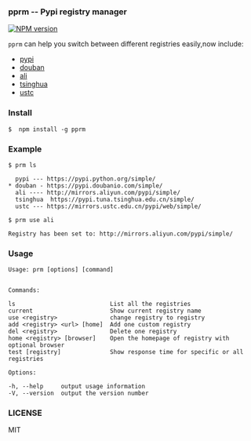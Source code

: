 ### pprm -- Pypi registry manager

[![NPM version][npm-image]][npm-url]

`pprm` can help you switch between different registries easily,now include:

 * [pypi](https://pypi.python.org/simple/)
 * [douban](https://pypi.doubanio.com/simple/)
 * [ali](http://mirrors.aliyun.com/pypi/simple/)
 * [tsinghua](https://pypi.tuna.tsinghua.edu.cn/simple/)
 * [ustc](https://mirrors.ustc.edu.cn/pypi/web/simple/)


### Install

```
$  npm install -g pprm
```

### Example
```
$ prm ls

  pypi --- https://pypi.python.org/simple/
* douban - https://pypi.doubanio.com/simple/
  ali ---- http://mirrors.aliyun.com/pypi/simple/
  tsinghua  https://pypi.tuna.tsinghua.edu.cn/simple/
  ustc --- https://mirrors.ustc.edu.cn/pypi/web/simple/

```

```
$ prm use ali

Registry has been set to: http://mirrors.aliyun.com/pypi/simple/

```

### Usage

```
Usage: prm [options] [command]


Commands:

ls                           List all the registries
current                      Show current registry name
use <registry>               change registry to registry
add <registry> <url> [home]  Add one custom registry
del <registry>               Delete one registry
home <registry> [browser]    Open the homepage of registry with optional browser
test [registry]              Show response time for specific or all registries

Options:

-h, --help     output usage information
-V, --version  output the version number

```


### LICENSE
MIT

[npm-image]: https://img.shields.io/badge/pprm-v1.0.4-blue.svg
[npm-url]: https://www.npmjs.com/package/pprm